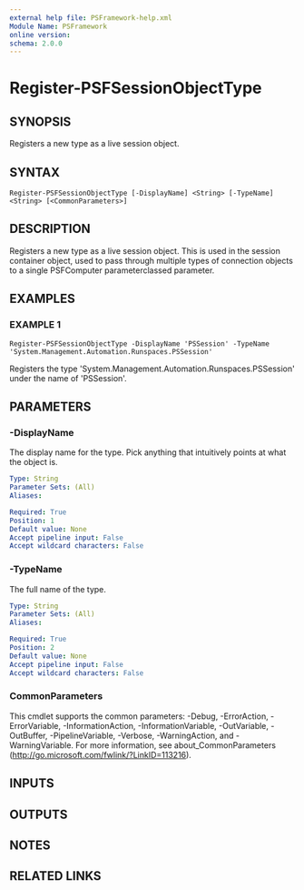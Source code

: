 ```yaml
---
external help file: PSFramework-help.xml
Module Name: PSFramework
online version:
schema: 2.0.0
---
```


# Register-PSFSessionObjectType

## SYNOPSIS
Registers a new type as a live session object.

## SYNTAX

```
Register-PSFSessionObjectType [-DisplayName] <String> [-TypeName] <String> [<CommonParameters>]
```

## DESCRIPTION
Registers a new type as a live session object.
This is used in the session container object, used to pass through multiple types of connection objects to a single PSFComputer parameterclassed parameter.

## EXAMPLES

### EXAMPLE 1
```
Register-PSFSessionObjectType -DisplayName 'PSSession' -TypeName 'System.Management.Automation.Runspaces.PSSession'
```

Registers the type 'System.Management.Automation.Runspaces.PSSession' under the name of 'PSSession'.

## PARAMETERS

### -DisplayName
The display name for the type.
Pick anything that intuitively points at what the object is.

```yaml
Type: String
Parameter Sets: (All)
Aliases:

Required: True
Position: 1
Default value: None
Accept pipeline input: False
Accept wildcard characters: False
```

### -TypeName
The full name of the type.

```yaml
Type: String
Parameter Sets: (All)
Aliases:

Required: True
Position: 2
Default value: None
Accept pipeline input: False
Accept wildcard characters: False
```

### CommonParameters
This cmdlet supports the common parameters: -Debug, -ErrorAction, -ErrorVariable, -InformationAction, -InformationVariable, -OutVariable, -OutBuffer, -PipelineVariable, -Verbose, -WarningAction, and -WarningVariable.
For more information, see about_CommonParameters (http://go.microsoft.com/fwlink/?LinkID=113216).

## INPUTS

## OUTPUTS

## NOTES

## RELATED LINKS
